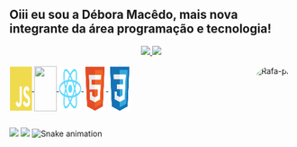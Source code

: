 ## Oiii eu sou a Débora Macêdo, mais nova integrante da área programação e tecnologia!
<div align="center">
  <a href="https://github.com/rafaballerini">
  <img height="170em" src="https://github-readme-stats.vercel.app/api?username=kallyup&show_icons=true&theme=synthwave&include_all_commits=true&count_private=true"/>
  <img height="170em" src="https://github-readme-stats.vercel.app/api/top-langs/?username=kallyup&layout=compact&langs_count=7&theme=synthwave"/>
</div>
<div style="display: inline_block"><br>
  <img align="center" height="80" width="40" src="https://raw.githubusercontent.com/devicons/devicon/master/icons/javascript/javascript-plain.svg">
  <img align="center" height="80" width="40" src=https://cdn.jsdelivr.net/gh/devicons/devicon/icons/git/git-original.svg>
  <img align="center" height="80" width="40" src="https://raw.githubusercontent.com/devicons/devicon/master/icons/react/react-original.svg">
  <img align="center" height="80" width="40" src="https://raw.githubusercontent.com/devicons/devicon/master/icons/html5/html5-original.svg">
  <img align="center" height="80" width="40" src="https://raw.githubusercontent.com/devicons/devicon/master/icons/css3/css3-original.svg">

 
  <img align="right" alt="Rafa-pic" height="150" style="border-radius:50px;" src="https://media.discordapp.net/attachments/564262523801436160/936415268027117588/62yzdi.gif?width=676&height=676">
</div>
  
  ##
 
<div> 
  <a href="https://www.instagram.com/" target="_blank"><img src="https://img.shields.io/badge/-Instagram-%23E4405F?style=for-the-badge&logo=instagram&logoColor=white" target="_blank"></a> 
  <a href = "deboramacedo8816@gmail.com"><img src="https://img.shields.io/badge/Gmail-D14836?style=for-the-badge&logo=gmail&logoColor=white" target="_blank"></a>  <a  
 
  ![Snake animation](https://github.com/kallyup/kallyup/blob/output/github-contribution-grid-snake.svg)
 
</div>
